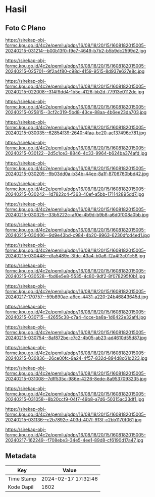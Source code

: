 # Hasil

## Foto C Plano

https://sirekap-obj-formc.kpu.go.id/4c2e/pemilu/pdpr/16/08/18/20/15/1608182015005-20240215-031214--b00b13f0-f9e7-4649-b7b2-b5b9dc2599d2.jpg

https://sirekap-obj-formc.kpu.go.id/4c2e/pemilu/pdpr/16/08/18/20/15/1608182015005-20240215-025701--9f2a4f80-c98d-4159-9515-8d937e627e8c.jpg

https://sirekap-obj-formc.kpu.go.id/4c2e/pemilu/pdpr/16/08/18/20/15/1608182015005-20240215-022008--314f9dd4-1b5e-4126-bb2d-77913e0112dc.jpg

https://sirekap-obj-formc.kpu.go.id/4c2e/pemilu/pdpr/16/08/18/20/15/1608182015005-20240215-025815--3cf2c319-5bd8-43ce-88aa-4b6ee23da703.jpg

https://sirekap-obj-formc.kpu.go.id/4c2e/pemilu/pdpr/16/08/18/20/15/1608182015005-20240215-030035--62854f39-2640-4faa-bc20-ac137496c781.jpg

https://sirekap-obj-formc.kpu.go.id/4c2e/pemilu/pdpr/16/08/18/20/15/1608182015005-20240215-030122--2d5c1ce3-8846-4c33-9964-b624ba374afd.jpg

https://sirekap-obj-formc.kpu.go.id/4c2e/pemilu/pdpr/16/08/18/20/15/1608182015005-20240215-030205--9b03dd0a-b34b-44ee-8a1f-8706760bbd42.jpg

https://sirekap-obj-formc.kpu.go.id/4c2e/pemilu/pdpr/16/08/18/20/15/1608182015005-20240215-030242--1d7822c4-f363-40ef-a5bb-171142895dd7.jpg

https://sirekap-obj-formc.kpu.go.id/4c2e/pemilu/pdpr/16/08/18/20/15/1608182015005-20240215-030325--33b5222c-af0e-4b9d-b9b8-a6d0f008a0bb.jpg

https://sirekap-obj-formc.kpu.go.id/4c2e/pemilu/pdpr/16/08/18/20/15/1608182015005-20240215-030406--9d9e43bd-c984-4b20-9963-6230dfcd4ed1.jpg

https://sirekap-obj-formc.kpu.go.id/4c2e/pemilu/pdpr/16/08/18/20/15/1608182015005-20240215-030448--dfa5489e-3fdc-43a4-b0a6-f2a4f3c01c58.jpg

https://sirekap-obj-formc.kpu.go.id/4c2e/pemilu/pdpr/16/08/18/20/15/1608182015005-20240215-030528--fbd6e5e8-5535-4c80-9df2-8f078295f0b1.jpg

https://sirekap-obj-formc.kpu.go.id/4c2e/pemilu/pdpr/16/08/18/20/15/1608182015005-20240217-170757--59b890ae-a6cc-4431-a220-24b46843645d.jpg

https://sirekap-obj-formc.kpu.go.id/4c2e/pemilu/pdpr/16/08/18/20/15/1608182015005-20240215-030715--42655c38-c7a4-4cce-ba8a-1d6422e32af4.jpg

https://sirekap-obj-formc.kpu.go.id/4c2e/pemilu/pdpr/16/08/18/20/15/1608182015005-20240215-030754--8af872be-c7c2-4b05-ab23-ad4610d55d87.jpg

https://sirekap-obj-formc.kpu.go.id/4c2e/pemilu/pdpr/16/08/18/20/15/1608182015005-20240215-030836--26ce00fc-9a24-4f57-832d-894d8c61d223.jpg

https://sirekap-obj-formc.kpu.go.id/4c2e/pemilu/pdpr/16/08/18/20/15/1608182015005-20240215-031008--7dff535c-986e-4226-8ede-8a9537093235.jpg

https://sirekap-obj-formc.kpu.go.id/4c2e/pemilu/pdpr/16/08/18/20/15/1608182015005-20240215-031058--8b20ccf9-04f7-49b8-a7d6-50315ac33df1.jpg

https://sirekap-obj-formc.kpu.go.id/4c2e/pemilu/pdpr/16/08/18/20/15/1608182015005-20240215-031136--c2b7892e-403d-407f-913f-c2bb1170f061.jpg

https://sirekap-obj-formc.kpu.go.id/4c2e/pemilu/pdpr/16/08/18/20/15/1608182015005-20240217-162249--f708ebe3-34e5-4ee1-89d8-cf6190d17a47.jpg


## Metadata

| Key        | Value               |
| ---------- | ------------------- |
| Time Stamp | 2024-02-17 17:32:46 |
| Kode Dapil | 1602                |



